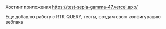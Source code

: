 Хостинг приложения https://test-sepia-gamma-47.vercel.app/

Еще добавлю работу с RTK QUERY, тесты, создам свою конфигурацию вебпака